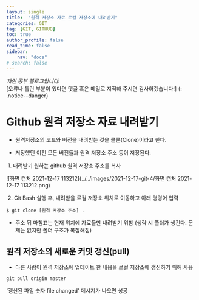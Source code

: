 ```yaml
---
layout: single
title:  "원격 저장소 자료 로컬 저장소에 내려받기"
categories: GIT
tag: [GIT, GITHUB]
toc: true
author_profile: false
read_time: false
sidebar:
    nav: "docs"
# search: false
---
```


*개인 공부 블로그입니다.*<br> [오류나 틀린 부분이 있다면 댓글 혹은 메일로 지적해 주시면 감사하겠습니다!]
{: .notice--danger}

# Github 원격 저장소 자료 내려받기

- 원격저장소의 코드와 버전을 내려받는 것을 클론(Clone)이라고 한다.

- 저장했던 이전 모든 버전들과 원격 저장소 주소 등이 저장된다.



​	1. 내려받기 원하는 github 원격 저장소 주소를 복사

![화면 캡처 2021-12-17 113212](../../images/2021-12-17-git-4/화면 캡처 2021-12-17 113212.png)

​	2. Git Bash 실행 후, 내려받을 로컬 저장소 위치로 이동하고 아래 명령어 입력

```
$ git clone [원격 저장소 주소] .
```

- 주소 뒤 마침표는 현재 위치에 자료들만 내려받기 위함 (생략 시 폴더가 생긴다. 문제는 없지만 폴더 구조가 복잡해짐)



## 원격 저장소의 새로운 커밋 갱신(pull)

- 다른 사람이 원격 저장소에 업데이트 한 내용을 로컬 저장소에 갱신하기 위해 사용

```
git pull origin master
```

'갱신된 파일 숫자 file changed' 메시지가 나오면 성공
